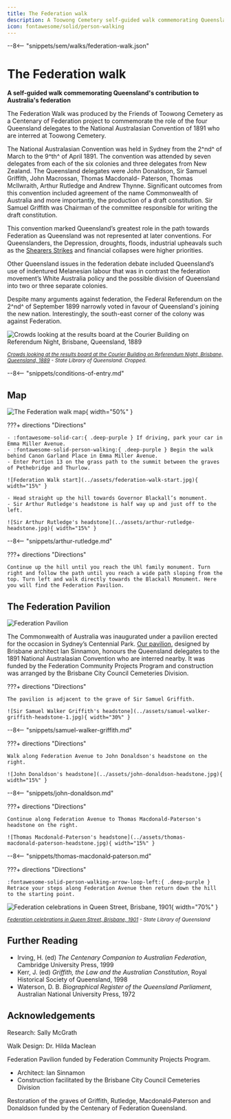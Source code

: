 ```yaml
---
title: The Federation walk 
description: A Toowong Cemetery self-guided walk commemorating Queensland's contribution to Australia's federation
icon: fontawesome/solid/person-walking
---
```


--8<-- "snippets/sem/walks/federation-walk.json"

# The Federation walk 

**A self-guided walk commemorating Queensland's contribution to Australia's federation** 


The Federation Walk was produced by the Friends of Toowong Cemetery as a Centenary of Federation project to commemorate the role of the four Queensland delegates to the National Australasian Convention of 1891 who are interred at Toowong Cemetery.

The National Australasian Convention was held in Sydney from the 2^nd^ of March to the 9^th^ of April 1891. The convention was attended by seven delegates from each of the six colonies and three delegates from New Zealand. The Queensland delegates were John Donaldson, Sir Samuel Griffith, John Macrossan, Thomas Macdonald- Paterson, Thomas McIlwraith, Arthur Rutledge and Andrew Thynne. Significant outcomes from this convention included agreement of the name Commonwealth of Australia and more importantly, the production of a draft constitution. Sir Samuel Griffith was Chairman of the committee responsible for writing the draft constitution.

This convention marked Queensland’s greatest role in the path towards Federation as Queensland was not represented at later conventions. For Queenslanders, the Depression, droughts, floods, industrial upheavals such as the [Shearers Strikes](shearers-strike.md) and financial collapses were higher priorities.

Other Queensland issues in the federation debate included Queensland’s use of indentured Melanesian labour that was in contrast the federation movement’s White Australia policy and the possible division of Queensland into two or three separate colonies. 

Despite many arguments against federation, the Federal Referendum on the 2^nd^ of September 1899 narrowly voted in favour of Queensland's joining the new nation. Interestingly, the south-east corner of the colony was against Federation.

![Crowds looking at the results board at the Courier Building on Referendum Night, Brisbane, Queensland, 1889](../assets/federation-referendum-results-1889.jpg)

*<small>[Crowds looking at the results board at the Courier Building on Referendum Night, Brisbane, Queensland, 1889](http://onesearch.slq.qld.gov.au/permalink/f/1upgmng/slq_alma21297968950002061) - State Library of Queensland. Cropped. </small>* 


--8<-- "snippets/conditions-of-entry.md"

## Map

![The Federation walk map](../assets/federation-walk.jpg){ width="50%" }

???+ directions "Directions" 

    - :fontawesome-solid-car:{ .deep-purple } If driving, park your car in Emma Miller Avenue.
    - :fontawesome-solid-person-walking:{ .deep-purple } Begin the walk behind Canon Garland Place in Emma Miller Avenue.  
    - Enter Portion 13 on the grass path to the summit between the graves of Pethebridge and Thurlow. 
    
    ![Federation Walk start](../assets/federation-walk-start.jpg){ width="15%" } 
    
    - Head straight up the hill towards Governor Blackall’s monument.
    - Sir Arthur Rutledge's headstone is half way up and just off to the left.
    
    ![Sir Arthur Rutledge's headstone](../assets/arthur-rutledge-headstone.jpg){ width="15%" } 

--8<-- "snippets/arthur-rutledge.md"

???+ directions "Directions" 

    Continue up the hill until you reach the Uhl family monument. Turn right and follow the path until you reach a wide path sloping from the top. Turn left and walk directly towards the Blackall Monument. Here you will find the Federation Pavilion.

## The Federation Pavilion

![Federation Pavilion](../assets/federation-pavilion.jpg)

The Commonwealth of Australia was inaugurated under a pavilion erected for the occasion in Sydney’s Centennial Park. [Our pavilion](../about/federation-pavilion.md), designed by Brisbane architect Ian Sinnamon, honours the Queensland delegates to the 1891 National Australasian Convention who are interred nearby. It was funded by the Federation Community Projects Program and construction was arranged by the Brisbane City Council Cemeteries Division.

???+ directions "Directions" 

    The pavilion is adjacent to the grave of Sir Samuel Griffith. 
    
    ![Sir Samuel Walker Griffith's headstone](../assets/samuel-walker-griffith-headstone-1.jpg){ width="30%" } 

--8<-- "snippets/samuel-walker-griffith.md"

???+ directions "Directions" 

    Walk along Federation Avenue to John Donaldson's headstone on the right.
    
    ![John Donaldson's headstone](../assets/john-donaldson-headstone.jpg){ width="15%" } 

--8<-- "snippets/john-donaldson.md"

???+ directions "Directions" 

    Continue along Federation Avenue to Thomas Macdonald‑Paterson's headstone on the right.
    
    ![Thomas Macdonald‑Paterson's headstone](../assets/thomas-macdonald‑paterson-headstone.jpg){ width="15%" } 

--8<-- "snippets/thomas-macdonald‑paterson.md"

???+ directions "Directions" 

    :fontawesome-solid-person-walking-arrow-loop-left:{ .deep-purple } Retrace your steps along Federation Avenue then return down the hill to the starting point.


![Federation celebrations in Queen Street, Brisbane, 1901](../assets/federation-celebrations-1901.jpg){ width="70%" }  

*<small>[Federation celebrations in Queen Street, Brisbane, 1901](http://onesearch.slq.qld.gov.au/permalink/f/1upgmng/slq_alma21218848990002061) - State Library of Queensland </small>*     

## Further Reading

- Irving, H. (ed) *The Centenary Companion to Australian Federation*, Cambridge University Press, 1999
- Kerr, J. (ed) *Griffith, the Law and the Australian Constitution*, Royal Historical Society of Queensland, 1998
- Waterson, D. B. *Biographical Register of the Queensland Parliament*, Australian National University Press, 1972

## Acknowledgements

Research: Sally McGrath

Walk Design: Dr. Hilda Maclean 

<!-- Cover drawing: Jeff Turner 

Photographs reproduced with permission of [John Oxley Library](https://www.slq.qld.gov.au/plan-my-visit/spaces-visit/john-oxley-library). 
--> 

Federation Pavilion funded by Federation Community Projects Program.

- Architect: Ian Sinnamon
- Construction facilitated by the Brisbane City Council Cemeteries Division

Restoration of the graves of Griffith, Rutledge, Macdonald‑Paterson and Donaldson funded by the Centenary of Federation Queensland.

<!--
<div class="noprint" markdown="1">
## Brochure

**[Download this walk](../assets/guides/federation-trail.pdf)** - designed to be printed and folded in half to make an A5 brochure.

</div>
-->
